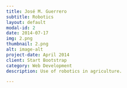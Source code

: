 ```yaml
---
title: José M. Guerrero
subtitle: Robotics
layout: default
modal-id: 2
date: 2014-07-17
img: 2.png
thumbnail: 2.png
alt: image-alt
project-date: April 2014
client: Start Bootstrap
category: Web Development
description: Use of robotics in agriculture.

---
```

